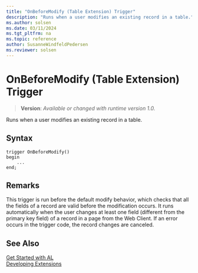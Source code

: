 ```yaml
---
title: "OnBeforeModify (Table Extension) Trigger"
description: "Runs when a user modifies an existing record in a table."
ms.author: solsen
ms.date: 03/11/2024
ms.tgt_pltfrm: na
ms.topic: reference
author: SusanneWindfeldPedersen
ms.reviewer: solsen
---
```

[//]: # (START>DO_NOT_EDIT)
[//]: # (IMPORTANT:Do not edit any of the content between here and the END>DO_NOT_EDIT.)
[//]: # (Any modifications should be made in the .xml files in the ModernDev repo.)

# OnBeforeModify (Table Extension) Trigger
> **Version**: _Available or changed with runtime version 1.0._

Runs when a user modifies an existing record in a table.


## Syntax
```AL
trigger OnBeforeModify()
begin
    ...
end;
```



[//]: # (IMPORTANT: END>DO_NOT_EDIT)

## Remarks  
 This trigger is run before the default modify behavior, which checks that all the fields of a record are valid before the modification occurs. It runs automatically when the user changes at least one field (different from the primary key field) of a record in a page from the Web Client. If an error occurs in the trigger code, the record changes are canceled.  

## See Also  
[Get Started with AL](../../devenv-get-started.md)  
[Developing Extensions](../../devenv-dev-overview.md)  
